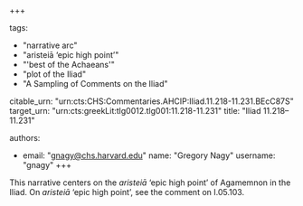 +++

tags:
- "narrative arc"
- "aristeiā ‘epic high point’"
- "&#39;best of the Achaeans&#39;"
- "plot of the Iliad"
- "A Sampling of Comments on the Iliad"

citable_urn: "urn:cts:CHS:Commentaries.AHCIP:Iliad.11.218-11.231.BEcC87S"
target_urn: "urn:cts:greekLit:tlg0012.tlg001:11.218-11.231"
title: "Iliad 11.218–11.231"

authors:
- email: "gnagy@chs.harvard.edu"
  name: "Gregory Nagy"
  username: "gnagy"
+++

<p>This narrative centers on the <em>aristeiā</em> ‘epic high point’ of Agamemnon in the Iliad. On <em>aristeiā</em> ‘epic high point’, see the comment on I.05.103.  </p>